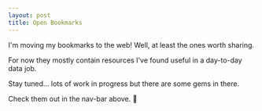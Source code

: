 ```yaml
---
layout: post
title: Open Bookmarks
---
```


I'm moving my bookmarks to the web! Well, at least the ones worth sharing.

For now they mostly contain resources I've found useful in a day-to-day data job.

Stay tuned... lots of work in progress but there are some gems in there.

Check them out in the nav-bar above. 🙏
